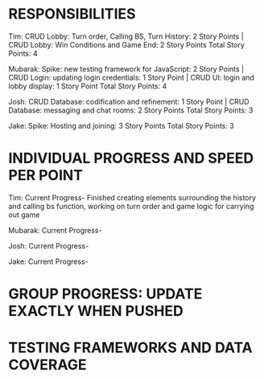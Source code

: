 # RESPONSIBILITIES

Tim: CRUD Lobby: Turn order, Calling BS, Turn History: 2 Story Points | CRUD Lobby: Win Conditions and Game End: 2 Story Points
Total Story Points: 4

Mubarak: Spike: new testing framework for JavaScript: 2 Story Points | CRUD Login: updating login credentials: 1 Story Point | CRUD UI: login and lobby display: 1 Story Point
Total Story Points: 4

Josh: CRUD Database: codification and refinement: 1 Story Point | CRUD Database: messaging and chat rooms: 2 Story Points
Total Story Points: 3

Jake: Spike: Hosting and joining: 3 Story Points
Total Story Points: 3

# INDIVIDUAL PROGRESS AND SPEED PER POINT

Tim: Current Progress- Finished creating elements surrounding the history and calling bs function, working on turn order and game logic for carrying out game

Mubarak: Current Progress-

Josh: Current Progress-

Jake: Current Progress-


# GROUP PROGRESS: UPDATE EXACTLY WHEN PUSHED



# TESTING FRAMEWORKS AND DATA COVERAGE
